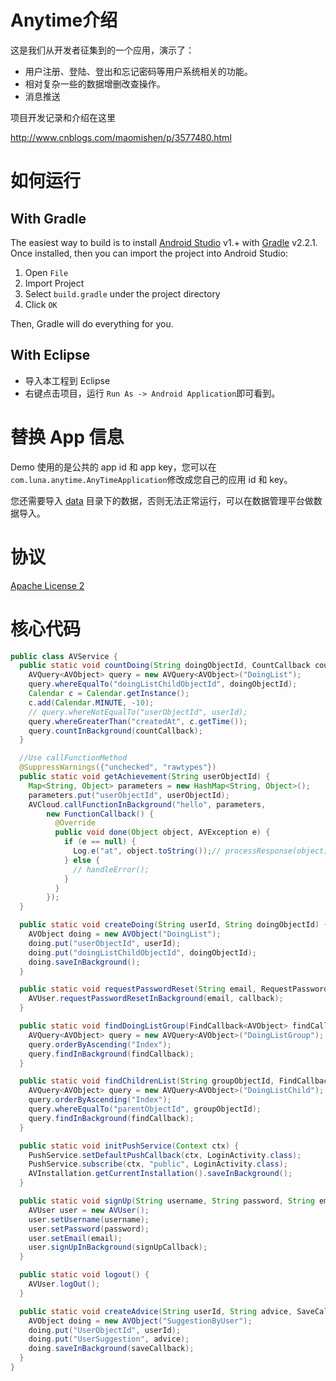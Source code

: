 # Anytime介绍

这是我们从开发者征集到的一个应用，演示了：

* 用户注册、登陆、登出和忘记密码等用户系统相关的功能。
* 相对复杂一些的数据增删改查操作。
* 消息推送

项目开发记录和介绍在这里

http://www.cnblogs.com/maomishen/p/3577480.html

# 如何运行

## With Gradle

The easiest way to build is to install [Android Studio](https://developer.android.com/sdk/index.html) v1.+
with [Gradle](https://www.gradle.org/) v2.2.1.
Once installed, then you can import the project into Android Studio:

1. Open `File`
2. Import Project
3. Select `build.gradle` under the project directory
4. Click `OK`

Then, Gradle will do everything for you.

## With Eclipse

* 导入本工程到 Eclipse
* 右键点击项目，运行 `Run As -> Android Application`即可看到。

# 替换 App 信息

Demo 使用的是公共的 app id 和 app key，您可以在`com.luna.anytime.AnyTimeApplication`修改成您自己的应用 id 和 key。

您还需要导入 [data](./data) 目录下的数据，否则无法正常运行，可以在数据管理平台做数据导入。

# 协议

[Apache License 2](http://www.apache.org/licenses/LICENSE-2.0.html)

# 核心代码

```java
public class AVService {
  public static void countDoing(String doingObjectId, CountCallback countCallback) {
    AVQuery<AVObject> query = new AVQuery<AVObject>("DoingList");
    query.whereEqualTo("doingListChildObjectId", doingObjectId);
    Calendar c = Calendar.getInstance();
    c.add(Calendar.MINUTE, -10);
    // query.whereNotEqualTo("userObjectId", userId);
    query.whereGreaterThan("createdAt", c.getTime());
    query.countInBackground(countCallback);
  }

  //Use callFunctionMethod
  @SuppressWarnings({"unchecked", "rawtypes"})
  public static void getAchievement(String userObjectId) {
    Map<String, Object> parameters = new HashMap<String, Object>();
    parameters.put("userObjectId", userObjectId);
    AVCloud.callFunctionInBackground("hello", parameters,
        new FunctionCallback() {
          @Override
          public void done(Object object, AVException e) {
            if (e == null) {
              Log.e("at", object.toString());// processResponse(object);
            } else {
              // handleError();
            }
          }
        });
  }

  public static void createDoing(String userId, String doingObjectId) {
    AVObject doing = new AVObject("DoingList");
    doing.put("userObjectId", userId);
    doing.put("doingListChildObjectId", doingObjectId);
    doing.saveInBackground();
  }

  public static void requestPasswordReset(String email, RequestPasswordResetCallback callback) {
    AVUser.requestPasswordResetInBackground(email, callback);
  }

  public static void findDoingListGroup(FindCallback<AVObject> findCallback) {
    AVQuery<AVObject> query = new AVQuery<AVObject>("DoingListGroup");
    query.orderByAscending("Index");
    query.findInBackground(findCallback);
  }

  public static void findChildrenList(String groupObjectId, FindCallback<AVObject> findCallback) {
    AVQuery<AVObject> query = new AVQuery<AVObject>("DoingListChild");
    query.orderByAscending("Index");
    query.whereEqualTo("parentObjectId", groupObjectId);
    query.findInBackground(findCallback);
  }

  public static void initPushService(Context ctx) {
    PushService.setDefaultPushCallback(ctx, LoginActivity.class);
    PushService.subscribe(ctx, "public", LoginActivity.class);
    AVInstallation.getCurrentInstallation().saveInBackground();
  }

  public static void signUp(String username, String password, String email, SignUpCallback signUpCallback) {
    AVUser user = new AVUser();
    user.setUsername(username);
    user.setPassword(password);
    user.setEmail(email);
    user.signUpInBackground(signUpCallback);
  }

  public static void logout() {
    AVUser.logOut();
  }

  public static void createAdvice(String userId, String advice, SaveCallback saveCallback) {
    AVObject doing = new AVObject("SuggestionByUser");
    doing.put("UserObjectId", userId);
    doing.put("UserSuggestion", advice);
    doing.saveInBackground(saveCallback);
  }
}

```
